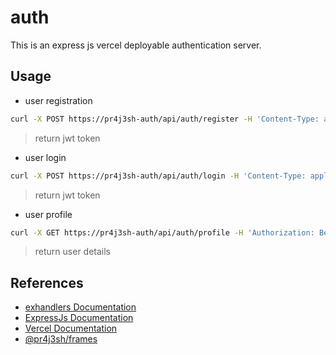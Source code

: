 # auth

This is an express js vercel deployable authentication server.

## Usage

- user registration

```bash
curl -X POST https://pr4j3sh-auth/api/auth/register -H 'Content-Type: application/json' -d '{"username":"john", "password":"123456"}'
```

> return jwt token

- user login

```bash
curl -X POST https://pr4j3sh-auth/api/auth/login -H 'Content-Type: application/json' -d '{"username":"john", "password":"123456"}'
```

> return jwt token

- user profile

```bash
curl -X GET https://pr4j3sh-auth/api/auth/profile -H 'Authorization: Bearer <token>'
```

> return user details

## References

- [exhandlers Documentation](https://pr4j3sh.github.io/exhandlers/)
- [ExpressJs Documentation](https://expressjs.com/en/starter/hello-world.html)
- [Vercel Documentation](https://vercel.com/guides/using-express-with-vercel)
- [@pr4j3sh/frames](https://github.com/pr4j3sh/frames)
